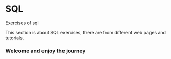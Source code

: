 # SQL
Exercises of sql 

This section is about SQL exercises, there are from different web pages and tutorials.

### Welcome and enjoy the journey
